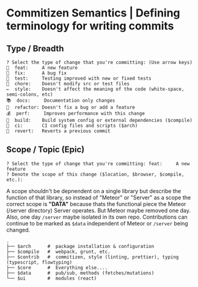 # Commitizen Semantics | Defining terminology for writing commits

## Type / Breadth

```text
? Select the type of change that you're committing: (Use arrow keys)
🌟  feat:     A new feature
🐞  fix:      A bug fix
🚓  test:     Testing improved with new or fixed tests
🔩  chore:    Doesn't modify src or test files
✏️  style:    Doesn't affect the meaning of the code (white-space, semi-colons, etc)
📚  docs:     Documentation only changes
🎨  refactor: Doesn't fix a bug or add a feature
💰  perf:     Improves performance with this change
🚀  build:    Build system config or external dependencies ($compile)
🚥  ci:       CI config files and scripts ($arch)
💊  revert:   Reverts a previous commit
```

## Scope / Topic (Epic)

```text
? Select the type of change that you're committing: feat:     A new feature
? Denote the scope of this change ($location, $browser, $compile, etc.):
```

A scope shouldn't be depnendent on a single library but describe the function of that library, so instead of "Meteor" or "Server" as a scope the correct scope is **"DATA"** because thats the functional piece the Meteor (/server directory) Server operates. But Meteor maybe removed one day. Also, one day `/server` maybe isolated in its own repo. Contributions can continue to be marked as `$data`  independent of Meteor or `/server` being changed.

```diagram
.
├── $arch      #  package installation & configuration
├── $compile   #  webpack, grunt, etc.
├── $contrib   #  commitizen, style (linting, prettier), typing (typescript, flowtyping)
├── $core      #  Everything else....
├── $data      #  pub/sub, methods (fetches/mutations)
└── $ui        #  modules (react)
```
